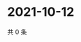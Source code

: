 # 2021-10-12

共 0 条

<!-- BEGIN WEIBO -->
<!-- 最后更新时间 Tue Oct 12 2021 20:13:27 GMT+0800 (China Standard Time) -->

<!-- END WEIBO -->
